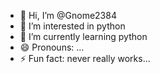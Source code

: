 - 👋 Hi, I’m @Gnome2384
- 👀 I’m interested in python
- 🌱 I’m currently learning python
- 😄 Pronouns: ...
- ⚡ Fun fact: never really works...

<!---
Gnome2384/Gnome2384 is a ✨ special ✨ repository because its `README.md` (this file) appears on your GitHub profile.
You can click the Preview link to take a look at your changes.
--->
